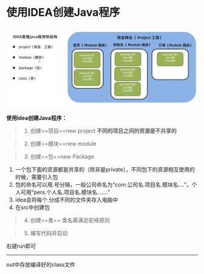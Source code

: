 
# 使用IDEA创建Java程序
![](images/2024-02-10-17-32-28.png)
---
**使用idea创建Java程序：**
>1. 创建==项目==new project
**不同的项目之间的资源是不共享的**

>2. 创建==模块==new module

>3. 创建==包==new Package

1. 一个包下面的资源都是共享的（除非是private），不同包下的资源相互使用的时候，需要引入包
2. 包的命名可以用.号分隔，一般公司命名为“com.公司名.项目名.模块名....”，个人可用“pers.个人名.项目名.模块名.……”
3. idea会将每个.分成不同的文件夹存入电脑中
4. 在src中创建包

>4. 创建==类==
类名需满足驼峰原则

>5. 编写代码并启动

右键run即可

---
out中存放编译好的class文件
